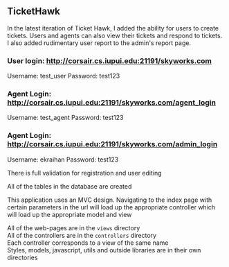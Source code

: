 ## TicketHawk

In the latest iteration of Ticket Hawk, I added the ability for users to create tickets. Users and agents
can also view their tickets and respond to tickets. I also added rudimentary user report to the admin's
report page.

### User login: http://corsair.cs.iupui.edu:21191/skyworks.com
Username: test_user Password: test123

### Agent Login: http://corsair.cs.iupui.edu:21191/skyworks.com/agent_login
Username: test_agent Password: test123

### Agent Login: http://corsair.cs.iupui.edu:21191/skyworks.com/admin_login
Username: ekraihan Password: test123

There is full validation for registration and user editing

All of the tables in the database are created

This application uses an MVC design. Navigating to the index page with certain parameters
in the url will load up the appropriate controller which will load up the appropriate model and view

All of the web-pages are in the `views` directory<br>
All of the controllers are in the `controllers` directory<br>
Each controller corresponds to a view of the same name<br>
Styles, models, javascript, utils and outside libraries are in their own directories